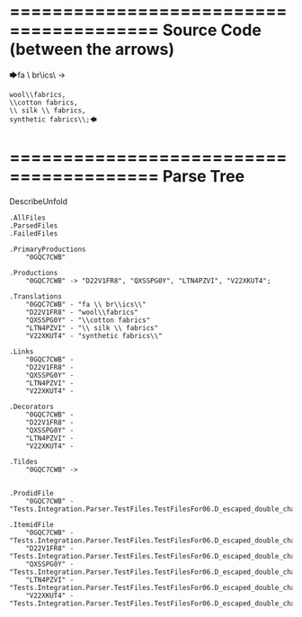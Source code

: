 ========================================
Source Code (between the arrows)
========================================

🡆fa \\ br\\ics\\ ->

    wool\\fabrics,
    \\cotton fabrics,
    \\ silk \\ fabrics,
    synthetic fabrics\\;🡄

========================================
Parse Tree
========================================
DescribeUnfold

    .AllFiles
    .ParsedFiles
    .FailedFiles

    .PrimaryProductions
        "0GQC7CWB" 

    .Productions
        "0GQC7CWB" -> "D22V1FR8", "QXSSPG0Y", "LTN4PZVI", "V22XKUT4";

    .Translations
        "0GQC7CWB" - "fa \\ br\\ics\\"
        "D22V1FR8" - "wool\\fabrics"
        "QXSSPG0Y" - "\\cotton fabrics"
        "LTN4PZVI" - "\\ silk \\ fabrics"
        "V22XKUT4" - "synthetic fabrics\\"

    .Links
        "0GQC7CWB" - 
        "D22V1FR8" - 
        "QXSSPG0Y" - 
        "LTN4PZVI" - 
        "V22XKUT4" - 

    .Decorators
        "0GQC7CWB" - 
        "D22V1FR8" - 
        "QXSSPG0Y" - 
        "LTN4PZVI" - 
        "V22XKUT4" - 

    .Tildes
        "0GQC7CWB" -> 


    .ProdidFile
        "0GQC7CWB" - "Tests.Integration.Parser.TestFiles.TestFilesFor06.D_escaped_double_characters3.ds"

    .ItemidFile
        "0GQC7CWB" - "Tests.Integration.Parser.TestFiles.TestFilesFor06.D_escaped_double_characters3.ds"
        "D22V1FR8" - "Tests.Integration.Parser.TestFiles.TestFilesFor06.D_escaped_double_characters3.ds"
        "QXSSPG0Y" - "Tests.Integration.Parser.TestFiles.TestFilesFor06.D_escaped_double_characters3.ds"
        "LTN4PZVI" - "Tests.Integration.Parser.TestFiles.TestFilesFor06.D_escaped_double_characters3.ds"
        "V22XKUT4" - "Tests.Integration.Parser.TestFiles.TestFilesFor06.D_escaped_double_characters3.ds"

